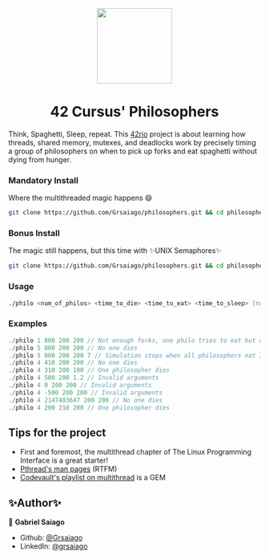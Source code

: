 <div align="center">
  <img src="https://user-images.githubusercontent.com/98427284/220205344-186f40c7-7e22-47be-a1ee-c873b157ee71.png" height="150" width="150"/>

</div>

<h1 align ="center">
  42 Cursus' Philosophers

</h1>
<p>Think, Spaghetti, Sleep, repeat. This <a href="https://42.rio/">42rio</a> project is about learning how threads, shared memory, mutexes, and deadlocks work by precisely timing a group of philosophers on when to pick up forks and eat spaghetti without dying from hunger.</p>

### Mandatory Install
Where the multithreaded magic happens 😄
```sh
git clone https://github.com/Grsaiago/philosophers.git && cd philosophers && cd philo && make
```

### Bonus Install
The magic still happens, but this time with ✨UNIX Semaphores✨
```sh
git clone https://github.com/Grsaiago/philosophers.git && cd philosophers && cd philo_bonus && make
```

### Usage

```sh
./philo <num_of_philos> <time_to_die> <time_to_eat> <time_to_sleep> [num_times_must_eat]
```

### Examples

```c
./philo 1 800 200 200 // Not enough forks, one philo tries to eat but dies out 😥
./philo 5 800 200 200 // No one dies
./philo 5 800 200 200 7 // Simulation stops when all philosophers eat 7 times
./philo 4 410 200 200 // No one dies
./philo 4 310 200 100 // One philosopher dies
./philo 4 500 200 1.2 // Invalid arguments
./philo 4 0 200 200 // Invalid arguments
./philo 4 -500 200 200 // Invalid arguments
./philo 4 2147483647 200 200 // No one dies
./philo 4 200 210 200 // One philosopher dies
```

## Tips for the project
- First and foremost, the multithread chapter of The Linux Programming Interface is a great starter!
- <a href="https://man7.org/linux/man-pages/man7/pthreads.7.html" target="_blank"> Pthread's man pages</a> (RTFM)
- <a href="https://www.youtube.com/watch?v=d9s_d28yJq0&list=PLfqABt5AS4FmuQf70psXrsMLEDQXNkLq2" target="_blank">Codevault's playlist on multithread</a> is a GEM 
## ✨Author✨

🧔 **Gabriel Saiago**
- Github: <a href="https://github.com/Grsaiago" target="_blank">@Grsaiago</a>
- LinkedIn: <a href="https://www.linkedin.com/in/grsaiago/" target="_blank">@grsaiago</a>
